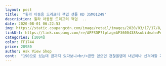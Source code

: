 ```yaml
---
layout: post 
title:  "휠라 아동용 드리프터 잭덥 샌들 KD 3SM01249" 
description: 휠라 아동용 드리프터 잭덥  ..
date: 2020-08-01 06:22:53 
img: https://static.coupangcdn.com/image/retail/images/2020/03/17/17/8/96367a79-f153-42f3-aeb7-134976f2c8a3.jpg 
linkUrl: https://link.coupang.com/re/AFFSDP?lptag=AF3600438&subid=ahnPublicAsk&pageKey=1540887613&itemId=2403135926&vendorItemId=70392657462&traceid=V0-113-9308842f225b9b5e 
categories: [1004] 
color: FF1744 
price: 28980 
author: Ask View Shop 
cont:  "190으로 싰는데 굽까지 있다보니<br/>굽만 없으먼 괜찮을텐데 내년이나 신겨야할 거 같은데<br/>귀엽네요ㅋㅋ180샌들이 작아져서 샀는데 넉넉해요  200시킴 컷을거같아요ㅋㅋ190 도 넉넉히나온거같아요.<br/> 정사이즈로 사면 편히 잘신을거같네요 ㅋ발도 푹신해서 엄청편하대요<br/>다른곳보다 저렴하게 구매했구요<br/>뭔가 걸을 때 불편해보여요<br/>발볼이 넓어서 신발은 넉넉하게 사야되요<br/>사이즈가 180이 딱 맞는 브랜드들이 있어서<br/>신발은 화면과 같습니다<br/>신발이 좀 커서 넘어지더라구요 ㅠㅠㅠㅠ<br/>신어보곤 발등 부분이 좀 불편하다고는 하는데 반품은 안하고 신는다네요<br/>운동화 210 신어서 같은 사이즈로 했더니 길이는 약간 긴데 못 신을 정도는 아니네요<br/>이쁘긴 이쁜데 걸을 때 잘 넘어지면 손 꼭 잡구 다녀야할듯요<br/>자로 재면 발사이즈 16<br/> -16.<br/>5 사이에요<br/>추가 발꼬락부분 고무가 금방헤지네요.<br/><br/>코로나땜시 얼집도안가고 일주일에 두번 집앞 마트잠깐 갈때만 신는데.<br/>.<br/>벌써헤지면.<br/>.<br/>만원짜리만도 못한.<br/>.<br/><br/>" 
---
```

